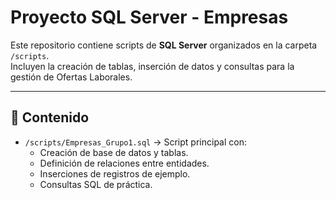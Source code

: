 # Proyecto SQL Server - Empresas

Este repositorio contiene scripts de **SQL Server** organizados en la carpeta `/scripts`.  
Incluyen la creación de tablas, inserción de datos y consultas para la gestión de Ofertas Laborales.

---

## 📂 Contenido
- `/scripts/Empresas_Grupo1.sql` → Script principal con:
  - Creación de base de datos y tablas.
  - Definición de relaciones entre entidades.
  - Inserciones de registros de ejemplo.
  - Consultas SQL de práctica.
